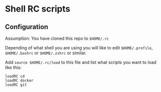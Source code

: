 # Shell RC scripts

## Configuration

Assumption: You have cloned this repo to `$HOME/.rc`

Depending of what shell you are using you will like to edit `$HOME/.profile`, `$HOME/.bashrc` or `$HOME/.zshrc` or similar.

Add `source $HOME/.rc/load` to this file and list what scripts you want to load like this:

    loadRC cd
    loadRC docker
    loadRC git
